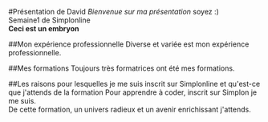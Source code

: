 #Présentation de David
*Bienvenue sur ma présentation* soyez :)  
Semaine1 de Simplonline  
__Ceci est un embryon__  

##Mon expérience professionnelle
Diverse et variée est mon expérience professionnelle.  


##Mes formations
Toujours très formatrices ont été mes formations.  


##Les raisons pour lesquelles je me suis inscrit sur Simplonline et qu'est-ce que j'attends de la formation
Pour apprendre à coder, inscrit sur Simplon je me suis.  
De cette formation, un univers radieux et un avenir enrichissant j'attends.  